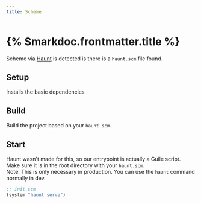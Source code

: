 ```yaml
---
title: Scheme
---
```


# {% $markdoc.frontmatter.title %}

Scheme via [Haunt](https://dthompson.us/projects/haunt.html) is detected is there is a `haunt.scm` file found.

## Setup

Installs the basic dependencies

## Build

Build the project based on your `haunt.scm`.

## Start

Haunt wasn't made for this, so our entrypoint is actually a Guile script.  
Make sure it is in the root directory with your `haunt.scm`.  
Note: This is only necessary in production. You can use the `haunt` command normally in dev.

```scheme
;; init.scm
(system "haunt serve")
```
